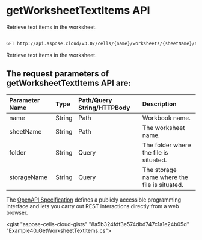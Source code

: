 # **getWorksheetTextItems API**

Retrieve text items in the worksheet. 

```bash

GET http://api.aspose.cloud/v3.0//cells/{name}/worksheets/{sheetName}/textItems

```
Retrieve text items in the worksheet.

## The request parameters of **getWorksheetTextItems** API are: 

| Parameter Name | Type | Path/Query String/HTTPBody | Description | 
| :- | :- | :- |:- | 
|name|String|Path|Workbook name.|
|sheetName|String|Path|The worksheet name.|
|folder|String|Query|The folder where the file is situated.|
|storageName|String|Query|The storage name where the file is situated.|


The [OpenAPI Specification](https://reference.aspose.cloud/cells/#/WorksheetsController/GetWorksheetTextItems) defines a publicly accessible programming interface and lets you carry out REST interactions directly from a web browser.

<gist "aspose-cells-cloud-gists" "8a5b324fdf3e574dbd747c1a1e24b05d" "Example40_GetWorksheetTextItems.cs">


